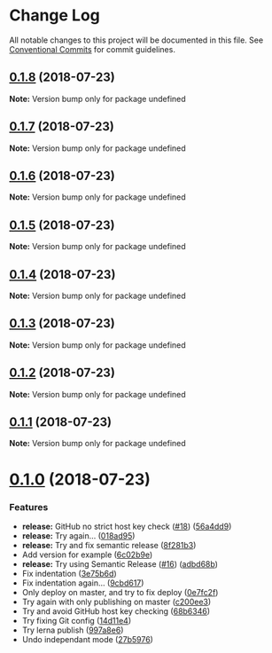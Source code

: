 # Change Log

All notable changes to this project will be documented in this file.
See [Conventional Commits](https://conventionalcommits.org) for commit guidelines.

<a name="0.1.8"></a>
## [0.1.8](https://github.com/karl/redux-saga-state-machine/compare/v0.1.7...v0.1.8) (2018-07-23)




**Note:** Version bump only for package undefined

<a name="0.1.7"></a>
## [0.1.7](https://github.com/karl/redux-saga-state-machine/compare/v0.1.6...v0.1.7) (2018-07-23)




**Note:** Version bump only for package undefined

<a name="0.1.6"></a>
## [0.1.6](https://github.com/karl/redux-saga-state-machine/compare/v0.1.5...v0.1.6) (2018-07-23)




**Note:** Version bump only for package undefined

<a name="0.1.5"></a>
## [0.1.5](https://github.com/karl/redux-saga-state-machine/compare/v0.1.4...v0.1.5) (2018-07-23)




**Note:** Version bump only for package undefined

<a name="0.1.4"></a>
## [0.1.4](https://github.com/karl/redux-saga-state-machine/compare/v0.1.3...v0.1.4) (2018-07-23)




**Note:** Version bump only for package undefined

<a name="0.1.3"></a>
## [0.1.3](https://github.com/karl/redux-saga-state-machine/compare/v0.1.2...v0.1.3) (2018-07-23)




**Note:** Version bump only for package undefined

<a name="0.1.2"></a>
## [0.1.2](https://github.com/karl/redux-saga-state-machine/compare/v0.1.1...v0.1.2) (2018-07-23)




**Note:** Version bump only for package undefined

<a name="0.1.1"></a>
## [0.1.1](https://github.com/karl/redux-saga-state-machine/compare/v0.1.0...v0.1.1) (2018-07-23)




**Note:** Version bump only for package undefined

<a name="0.1.0"></a>
# [0.1.0](https://github.com/karl/redux-saga-state-machine/compare/v0.0.9...v0.1.0) (2018-07-23)


### Features

* **release:** GitHub no strict host key check ([#18](https://github.com/karl/redux-saga-state-machine/issues/18)) ([56a4dd9](https://github.com/karl/redux-saga-state-machine/commit/56a4dd9))
* **release:** Try again… ([018ad95](https://github.com/karl/redux-saga-state-machine/commit/018ad95))
* **release:** Try and fix semantic release ([8f281b3](https://github.com/karl/redux-saga-state-machine/commit/8f281b3))
* Add version for example ([6c02b9e](https://github.com/karl/redux-saga-state-machine/commit/6c02b9e))
* **release:** Try using Semantic Release ([#16](https://github.com/karl/redux-saga-state-machine/issues/16)) ([adbd68b](https://github.com/karl/redux-saga-state-machine/commit/adbd68b))
* Fix indentation ([3e75b6d](https://github.com/karl/redux-saga-state-machine/commit/3e75b6d))
* Fix indentation again… ([9cbd617](https://github.com/karl/redux-saga-state-machine/commit/9cbd617))
* Only deploy on master, and try to fix deploy ([0e7fc2f](https://github.com/karl/redux-saga-state-machine/commit/0e7fc2f))
* Try again with only publishing on master ([c200ee3](https://github.com/karl/redux-saga-state-machine/commit/c200ee3))
* Try and avoid GitHub host key checking ([68b6346](https://github.com/karl/redux-saga-state-machine/commit/68b6346))
* Try fixing Git config ([14d11e4](https://github.com/karl/redux-saga-state-machine/commit/14d11e4))
* Try lerna publish ([997a8e6](https://github.com/karl/redux-saga-state-machine/commit/997a8e6))
* Undo independant mode ([27b5976](https://github.com/karl/redux-saga-state-machine/commit/27b5976))
